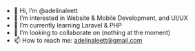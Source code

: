 - 👋 Hi, I’m @adelinaleett
- 👀 I’m interested in Website & Mobile Development, and UI/UX
- 🌱 I’m currently learning Laravel & PHP
- 💞️ I’m looking to collaborate on (nothing at the moment)
- 📫 How to reach me: adelinaleett@gmail.com

<!---
adelinaltt/adelinaltt is a ✨ special ✨ repository because its `README.md` (this file) appears on your GitHub profile.
You can click the Preview link to take a look at your changes.
--->
